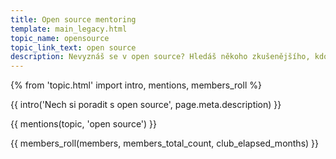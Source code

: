 ```yaml
---
title: Open source mentoring
template: main_legacy.html
topic_name: opensource
topic_link_text: open source
description: Nevyznáš se v open source? Hledáš někoho zkušenějšího, kdo ti poradí a pomůže se zorientovat? Jak někam přispět, kde najít projekt, jak používat GitHub? Kdo ti ukáže správné postupy a nasměruje tě na kvalitní návody nebo kurzy?
---
```

{% from 'topic.html' import intro, mentions, members_roll %}

{{ intro('Nech si poradit s open source', page.meta.description) }}

{{ mentions(topic, 'open source') }}

{{ members_roll(members, members_total_count, club_elapsed_months) }}
